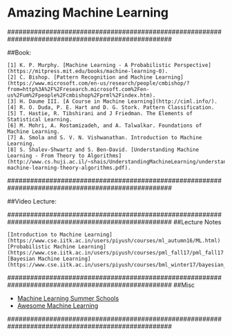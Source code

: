 # Amazing Machine Learning #

###################################################################################################

##Book:

    [1] K. P. Murphy. [Machine Learning - A Probabilistic Perspective](https://mitpress.mit.edu/books/machine-learning-0).
    [2] C. Bishop. [Pattern Recognition and Machine Learning](https://www.microsoft.com/en-us/research/people/cmbishop/?from=http%3A%2F%2Fresearch.microsoft.com%2Fen-us%2Fum%2Fpeople%2Fcmbishop%2Fprml%2Findex.htm).
    [3] H. Daume III. [A Course in Machine Learning](http://ciml.info/).
    [4] R. O. Duda, P. E. Hart and D. G. Stork. Pattern Classification.
    [5] T. Hastie, R. Tibshirani and J Friedman. The Elements of Statistical Learning.
    [6] M. Mohri, A. Rostamizadeh, and A. Talwalkar. Foundations of Machine Learning.
    [7] A. Smola and S. V. N. Vishwanathan. Introduction to Machine Learning. 
    [8] S. Shalev-Shwartz and S. Ben-David. [Understanding Machine Learning - From Theory to Algorithms](http://www.cs.huji.ac.il/~shais/UnderstandingMachineLearning/understanding-machine-learning-theory-algorithms.pdf).

###################################################################################################

##Video Lecture:



###################################################################################################
##Lecture Notes 

    [Introduction to Machine Learning](https://www.cse.iitk.ac.in/users/piyush/courses/ml_autumn16/ML.html)
    [Probabilistic Machine Learning](https://www.cse.iitk.ac.in/users/piyush/courses/pml_fall17/pml_fall17.html)
    [Bayesian Machine Learning](https://www.cse.iitk.ac.in/users/piyush/courses/bml_winter17/bayesian_ml.html)



###################################################################################################
##Misc
  - [Machine Learning Summer Schools](http://mlss.cc/)
  - [Awesome Machine Learning](https://github.com/josephmisiti/awesome-machine-learning)


###################################################################################################













